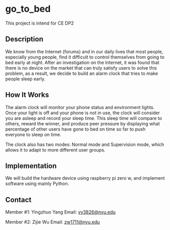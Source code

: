 # go_to_bed
This project is intend for CE DP2

## Description
We know from the Internet (forums) and in our daily lives that most people, especially young people, find it difficult to control themselves from going to bed early at night. 
After an investigation on the Internet, it was found that there is no device on the market that can truly satisfy users to solve this problem, as a result, we decide to build an alarm clock that tries to make people sleep early.

## How It Works
The alarm clock will monitor your phone status and environment lights. Once your light is off and your phone is not in use, the clock will consider you are asleep and record your sleep time. This sleep time will compare to others, reward the winner, and produce peer pressure by displaying what percentage of other users have gone to bed on time so far to push everyone to sleep on time.

The clock also has two modes: Normal mode and Supervision mode, which allows it to adapt to more different user groups. 

## Implementation
We will build the hardware device using raspberry pi zero w, and implement software using mainly Python.

## Contact
Member #1: 
Yingzhuo Yang
Email: yy3826@nyu.edu

Member #2: 
Zijie Wu
Email: zw1711@nyu.edu
